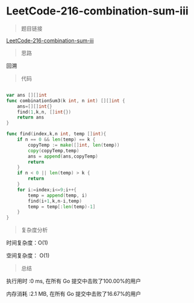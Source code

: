 # LeetCode-216-combination-sum-iii

> 题目链接

[LeetCode-216-combination-sum-iii](https://leetcode-cn.com/problems/combination-sum-iii/)

> 思路

回溯

> 代码

```go

var ans [][]int
func combinationSum3(k int, n int) [][]int {
	ans=[][]int{}
	find(1,k,n, []int{})
	return ans
}

func find(index,k,n int, temp []int){
	if n == 0 && len(temp) == k {
		copyTemp := make([]int, len(temp))
		copy(copyTemp,temp)
		ans = append(ans,copyTemp)
		return
	}
    if n < 0 || len(temp) > k {
        return
    }
	for i:=index;i<=9;i++{
		temp = append(temp, i)
		find(i+1,k,n-i,temp)
		temp = temp[:len(temp)-1]
	}
}

```

> 复杂度分析

时间复杂度：O(1)

空间复杂度： O(1)


> 总结

执行用时 :0 ms, 在所有 Go 提交中击败了100.00%的用户

内存消耗 :2.1 MB, 在所有 Go 提交中击败了16.67%的用户

